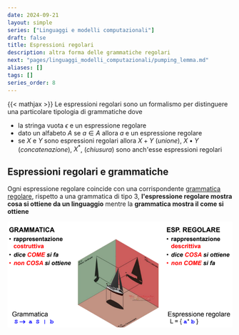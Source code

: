 ```yaml
---
date: 2024-09-21
layout: simple
series: ["Linguaggi e modelli computazionali"]
draft: false
title: Espressioni regolari
description: altra forma delle grammatiche regolari
next: "pages/linguaggi_modelli_computazionali/pumping_lemma.md"
aliases: []
tags: []
series_order: 8
---
```


{{< mathjax >}}
Le espressioni regolari sono un formalismo per distinguere una particolare tipologia di grammatiche dove

- la stringa vuota $\epsilon$ e un espressione regolare
- dato un alfabeto $A$ se $a\in A$ allora $a$ e un espressione regolare
- se $X$ e $Y$ sono espressioni regolari allora $X+ Y$ (*unione*), $X\bullet Y$ (*concatenazione*), $X^*$, (*chiusura*) sono anch'esse espressioni regolari

## Espressioni regolari e grammatiche

Ogni espressione regolare coincide con una corrispondente [grammatica regolare](/linguaggi_modelli_computazionali/grammatiche_regolari), rispetto a una grammatica di tipo 3, **l'espressione regolare mostra cosa si ottiene da un linguaggio** mentre la **grammatica mostra il come si ottiene**

![](expression_vs_grammar.png)
